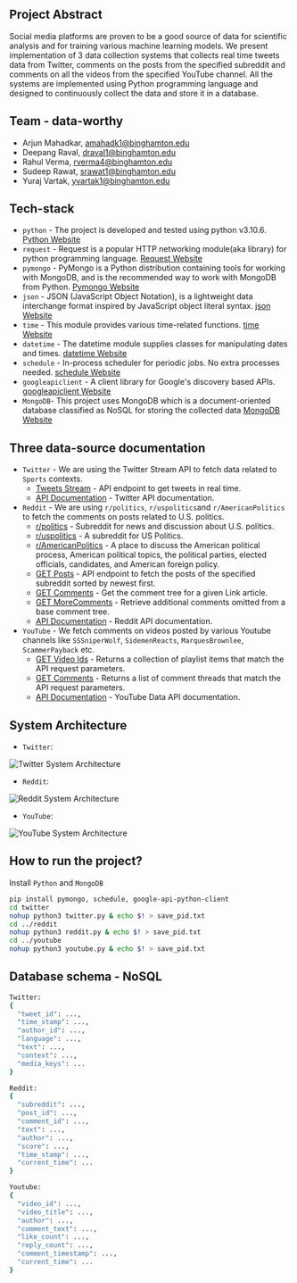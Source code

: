 ## Project Abstract

Social media platforms are proven to be a good source of data for scientific analysis and for training various machine learning models. We present implementation of 3 data collection systems that collects real time tweets data from Twitter, comments on the posts from the specified subreddit and comments on all the videos from the specified YouTube channel. All the systems are implemented using Python programming language and designed to continuously collect the data and store it in a database.

## Team - data-worthy

* Arjun Mahadkar, amahadk1@binghamton.edu
* Deepang Raval, draval1@binghamton.edu
* Rahul Verma, rverma4@binghamton.edu
* Sudeep Rawat, srawat1@binghamton.edu
* Yuraj Vartak, yvartak1@binghamton.edu

## Tech-stack

* `python` - The project is developed and tested using python v3.10.6. [Python Website](https://www.python.org/)
* `request` - Request is a popular HTTP networking module(aka library) for python programming language. [Request Website](https://docs.python-requests.org/en/latest/#)
* `pymongo` - PyMongo is a Python distribution containing tools for working with MongoDB, and is the recommended way to work with MongoDB from Python. [Pymongo Website](https://pymongo.readthedocs.io/en/stable/)
* `json` - JSON (JavaScript Object Notation), is a lightweight data interchange format inspired by JavaScript object literal syntax. [json Website](https://docs.python.org/3/library/json.html)
* `time` - This module provides various time-related functions. [time Website](https://docs.python.org/3/library/time.html)
* `datetime` - The datetime module supplies classes for manipulating dates and times. [datetime Website](https://docs.python.org/3/library/datetime.html)
* `schedule` - In-process scheduler for periodic jobs. No extra processes needed. [schedule Website](https://schedule.readthedocs.io/en/stable/)
* `googleapiclient` - A client library for Google's discovery based APIs. [googleapiclient Website](https://googleapis.github.io/google-api-python-client/docs/epy/googleapiclient.discovery-module.html)
* `MongoDB`- This project uses MongoDB which is a document-oriented database classified as NoSQL for storing the collected data [MongoDB Website](https://www.mongodb.com/)

## Three data-source documentation

* `Twitter` - We are using the Twitter Stream API to fetch data related to `Sports` contexts.
  * [Tweets Stream](https://api.twitter.com/2/tweets/sample/stream) - API endpoint to get tweets in real time.
  * [API Documentation](https://developer.twitter.com/en/docs/twitter-api) - Twitter API documentation.
* `Reddit` - We are using `r/politics`, `r/uspolitics`and `r/AmericanPolitics` to fetch the comments on posts related to U.S. politics.
  * [r/politics](https://reddit.com/r/politics) - Subreddit for news and discussion about U.S. politics.
  * [r/uspolitics](https://reddit.com/r/uspolitics) - A subreddit for US Politics.
  * [r/AmericanPolitics](https://reddit.com/r/AmericanPolitics) - A place to discuss the American political process, American political topics, the political parties, elected officials, candidates, and American foreign policy.
  * [GET Posts](https://oauth.reddit.com/r/subreddit/new) - API endpoint to fetch the posts of the specified subreddit sorted by newest first.
  * [GET Comments](https://oauth.reddit.com/comments/article) - Get the comment tree for a given Link article.
  * [GET MoreComments](https://oauth.reddit.com/api/morechildren) - Retrieve additional comments omitted from a base comment tree.
  * [API Documentation](https://www.reddit.com/dev/api) - Reddit API documentation.
* `YouTube` - We fetch comments on videos posted by various Youtube channels like `SSSniperWolf`, `SidemenReacts`, `MarquesBrownlee`, `ScammerPayback` etc.
  * [GET Video Ids](https://www.googleapis.com/youtube/v3/playlistItems) - Returns a collection of playlist items that match the API request parameters.
  * [GET Comments](https://www.googleapis.com/youtube/v3/commentThreads) - Returns a list of comment threads that match the API request parameters.
  * [API Documentation](https://developers.google.com/youtube/v3/docs) - YouTube Data API documentation.

## System Architecture

* `Twitter`:

![Twitter System Architecture](https://drive.google.com/uc?export=view&id=16PaTHNrp0KBlNbgA63E-RYqI-BA1W85Y)

* `Reddit`:

![Reddit System Architecture](https://drive.google.com/uc?export=view&id=1B2pl53vX0c9ptRMXJEZLqRCcvTlc7kIN)

* `YouTube`:

![YouTube System Architecture](https://drive.google.com/uc?export=view&id=1957LEBWfyk0SeYpXG8wfLkDx4v6Yn-m8)

## How to run the project?

Install `Python` and `MongoDB`

```bash
pip install pymongo, schedule, google-api-python-client
cd twitter
nohup python3 twitter.py & echo $! > save_pid.txt
cd ../reddit
nohup python3 reddit.py & echo $! > save_pid.txt
cd ../youtube
nohup python3 youtube.py & echo $! > save_pid.txt
```

## Database schema - NoSQL

```bash
Twitter:
{
  "tweet_id": ...,
  "time_stamp": ...,
  "author_id": ...,
  "language": ...,
  "text": ...,
  "context": ...,
  "media_keys": ...
}

Reddit:
{
  "subreddit": ...,
  "post_id": ...,
  "comment_id": ...,
  "text": ...,
  "author": ...,
  "score": ...,
  "time_stamp": ...,
  "current_time": ...
}

Youtube: 
{
  "video_id": ...,
  "video_title": ...,
  "author": ...,
  "comment_text": ...,
  "like_count": ...,
  "reply_count": ...,
  "comment_timestamp": ...,
  "current_time": ...
}
```
